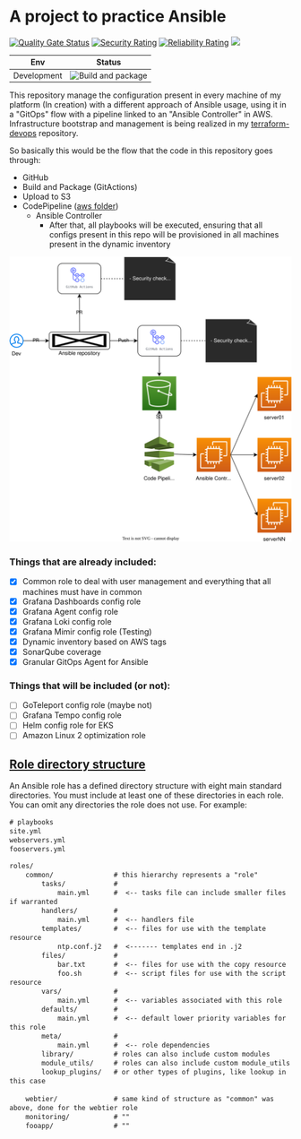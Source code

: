 # **A project to practice Ansible** 

[![Quality Gate Status](https://sonarcloud.io/api/project_badges/measure?project=kaio6fellipe_ansible-devops&metric=alert_status)](https://sonarcloud.io/summary/new_code?id=kaio6fellipe_ansible-devops)
[![Security Rating](https://sonarcloud.io/api/project_badges/measure?project=kaio6fellipe_ansible-devops&metric=security_rating)](https://sonarcloud.io/summary/new_code?id=kaio6fellipe_ansible-devops)
[![Reliability Rating](https://sonarcloud.io/api/project_badges/measure?project=kaio6fellipe_ansible-devops&metric=reliability_rating)](https://sonarcloud.io/summary/new_code?id=kaio6fellipe_ansible-devops)
![](https://img.shields.io/github/commit-activity/w/kaio6fellipe/ansible-devops)

| Env | Status |
| --- | ------ |
| Development | ![Build and package](https://github.com/kaio6fellipe/ansible-devops/actions/workflows/build_package.yml/badge.svg) |

This repository manage the configuration present in every machine of my platform (In creation) with a different approach of Ansible usage, using it in a "GitOps" flow with a pipeline linked to an "Ansible Controller" in AWS. Infrastructure bootstrap and management is being realized in my [terraform-devops](https://github.com/kaio6fellipe/terraform-devops) repository.

So basically this would be the flow that the code in this repository goes through:
- GitHub
- Build and Package (GitActions) 
- Upload to S3 
- CodePipeline ([aws folder](https://github.com/kaio6fellipe/ansible-devops/tree/development/aws/scripts))
  - Ansible Controller
    - After that, all playbooks will be executed, ensuring that all configs present in this repo will be provisioned in all machines present in the dynamic inventory

![](./how-it-works.drawio.svg)

### Things that are already included:
- [x] Common role to deal with user management and everything that all machines must have in common
- [x] Grafana Dashboards config role
- [x] Grafana Agent config role
- [x] Grafana Loki config role
- [x] Grafana Mimir config role (Testing)
- [x] Dynamic inventory based on AWS tags
- [x] SonarQube coverage
- [x] Granular GitOps Agent for Ansible
### Things that will be included (or not):
- [ ] GoTeleport config role (maybe not)
- [ ] Grafana Tempo config role
- [ ] Helm config role for EKS
- [ ] Amazon Linux 2 optimization role

## **[Role directory structure](https://docs.ansible.com/ansible/latest/user_guide/playbooks_reuse_roles.html#role-directory-structure)**
An Ansible role has a defined directory structure with eight main standard directories. You must include at least one of these directories in each role. You can omit any directories the role does not use. For example:

```shell
# playbooks
site.yml
webservers.yml
fooservers.yml
```
```shell
roles/
    common/               # this hierarchy represents a "role"
        tasks/            #
            main.yml      #  <-- tasks file can include smaller files if warranted
        handlers/         #
            main.yml      #  <-- handlers file
        templates/        #  <-- files for use with the template resource
            ntp.conf.j2   #  <------- templates end in .j2
        files/            #
            bar.txt       #  <-- files for use with the copy resource
            foo.sh        #  <-- script files for use with the script resource
        vars/             #
            main.yml      #  <-- variables associated with this role
        defaults/         #
            main.yml      #  <-- default lower priority variables for this role
        meta/             #
            main.yml      #  <-- role dependencies
        library/          # roles can also include custom modules
        module_utils/     # roles can also include custom module_utils
        lookup_plugins/   # or other types of plugins, like lookup in this case

    webtier/              # same kind of structure as "common" was above, done for the webtier role
    monitoring/           # ""
    fooapp/               # ""
```
